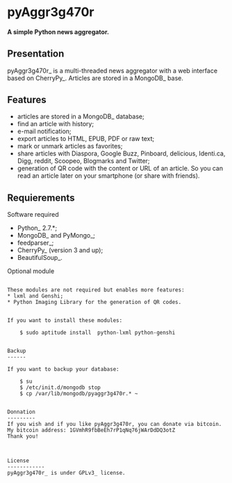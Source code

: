 pyAggr3g470r
============

#### A simple Python news aggregator.

Presentation
------------
pyAggr3g470r_ is a multi-threaded news aggregator with a web interface
based on CherryPy_. Articles are stored in a MongoDB_ base.



Features
------------
* articles are stored in a MongoDB_ database;
* find an article with history;
* e-mail notification;
* export articles to HTML, EPUB, PDF or raw text;
* mark or unmark articles as favorites;
* share articles with Diaspora, Google Buzz, Pinboard, delicious, Identi.ca, Digg, reddit, Scoopeo, Blogmarks and Twitter;
* generation of QR code with the content or URL of an article. So you can read an article later on your smartphone (or share with friends).



Requierements
-------------

Software required

* Python_ 2.7.*;
* MongoDB_ and PyMongo_;
* feedparser_;
* CherryPy_ (version 3 and up);
* BeautifulSoup_.


Optional module
~~~~~~~~~~~~~~~

These modules are not required but enables more features:
* lxml and Genshi;
* Python Imaging Library for the generation of QR codes.


If you want to install these modules:

    $ sudo aptitude install  python-lxml python-genshi


Backup
------

If you want to backup your database:

    $ su
    $ /etc/init.d/mongodb stop
    $ cp /var/lib/mongodb/pyaggr3g470r.* ~


Donnation
---------
If you wish and if you like pyAggr3g470r, you can donate via bitcoin. My bitcoin address: 1GVmhR9fbBeEh7rP1qNq76jWArDdDQ3otZ
Thank you!



License
------------
pyAggr3g470r_ is under GPLv3_ license.
